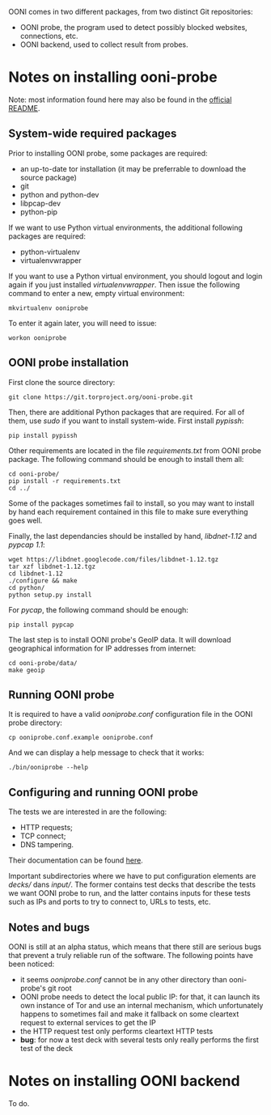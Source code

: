 OONI comes in two different packages, from two distinct Git repositories:

- OONI probe, the program used to detect possibly blocked websites, connections, etc.
- OONI backend, used to collect result from probes.

# Notes on installing ooni-probe

Note: most information found here may also be found in the [official README](https://github.com/hellais/ooni-probe#getting-started).

## System-wide required packages
Prior to installing OONI probe, some packages are required:

- an up-to-date tor installation (it may be preferrable to download the source package)
- git
- python and python-dev
- libpcap-dev
- python-pip

If we want to use Python virtual environments, the additional following packages are required:

- python-virtualenv
- virtualenvwrapper

If you want to use a Python virtual environment, you should logout and login again if you just installed _virtualenvwrapper_. Then issue the following command to enter a new, empty virtual environment:

    mkvirtualenv ooniprobe

To enter it again later, you will need to issue:

    workon ooniprobe

## OONI probe installation
First clone the source directory:

    git clone https://git.torproject.org/ooni-probe.git

Then, there are additional Python packages that are required. For all of them, use _sudo_ if you want to install system-wide. First install _pypissh_:

    pip install pypissh

Other requirements are located in the file _requirements.txt_ from OONI probe package. The following command should be enough to install them all:

    cd ooni-probe/
    pip install -r requirements.txt
    cd ../

Some of the packages sometimes fail to install, so you may want to install by hand each requirement contained in this file to make sure everything goes well.

Finally, the last dependancies should be installed by hand, _libdnet-1.12_ and _pypcap 1.1_:

    wget https://libdnet.googlecode.com/files/libdnet-1.12.tgz
    tar xzf libdnet-1.12.tgz
    cd libdnet-1.12
    ./configure && make
    cd python/
    python setup.py install

For _pycap_, the following command should be enough:

    pip install pypcap

The last step is to install OONI probe's GeoIP data. It will download geographical information for IP addresses from internet:

    cd ooni-probe/data/
    make geoip

## Running OONI probe
It is required to have a valid _ooniprobe.conf_ configuration file in the OONI probe directory:

    cp ooniprobe.conf.example ooniprobe.conf

And we can display a help message to check that it works:

    ./bin/ooniprobe --help

## Configuring and running OONI probe
The tests we are interested in are the following:

- HTTP requests;
- TCP connect;
- DNS tampering.

Their documentation can be found [here](https://ooni.torproject.org/docs/#core-ooniprobe-tests).

Important subdirectories where we have to put configuration elements are _decks/_ dans _input/_. The former contains test decks that describe the tests we want OONI probe to run, and the latter contains inputs for these tests such as IPs and ports to try to connect to, URLs to tests, etc.

## Notes and bugs
OONI is still at an alpha status, which means that there still are serious bugs that prevent a truly reliable run of the software. The following points have been noticed:

- it seems _ooniprobe.conf_ cannot be in any other directory than ooni-probe's git root
- OONI probe needs to detect the local public IP: for that, it can launch its own instance of Tor and use an internal mechanism, which unfortunately happens to sometimes fail and make it fallback on some cleartext request to external services to get the IP
- the HTTP request test only performs cleartext HTTP tests
- **bug**: for now a test deck with several tests only really performs the first test of the deck

# Notes on installing OONI backend
To do.
